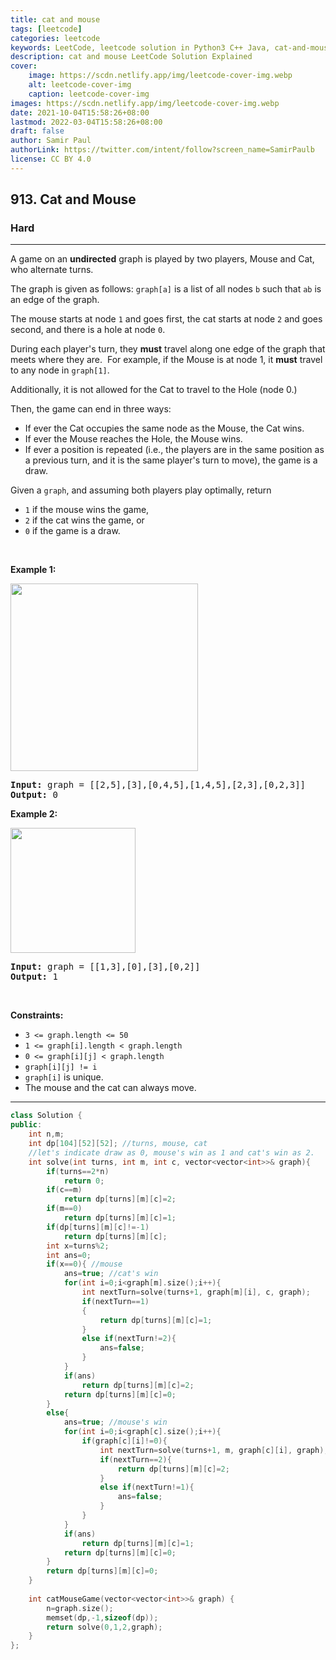 ```yaml
---
title: cat and mouse
tags: [leetcode]
categories: leetcode
keywords: LeetCode, leetcode solution in Python3 C++ Java, cat-and-mouse solution
description: cat and mouse LeetCode Solution Explained
cover:
    image: https://scdn.netlify.app/img/leetcode-cover-img.webp
    alt: leetcode-cover-img
    caption: leetcode-cover-img
images: https://scdn.netlify.app/img/leetcode-cover-img.webp
date: 2021-10-04T15:58:26+08:00
lastmod: 2022-03-04T15:58:26+08:00
draft: false
author: Samir Paul
authorLink: https://twitter.com/intent/follow?screen_name=SamirPaulb
license: CC BY 4.0
---
```



<h2>913. Cat and Mouse</h2><h3>Hard</h3><hr><div><p>A game on an <strong>undirected</strong> graph is played by two players, Mouse and Cat, who alternate turns.</p>

<p>The graph is given as follows: <code>graph[a]</code> is a list of all nodes <code>b</code> such that <code>ab</code> is an edge of the graph.</p>

<p>The mouse starts at node <code>1</code> and goes first, the cat starts at node <code>2</code> and goes second, and there is a hole at node <code>0</code>.</p>

<p>During each player's turn, they <strong>must</strong> travel along one&nbsp;edge of the graph that meets where they are.&nbsp; For example, if the Mouse is at node 1, it <strong>must</strong> travel to any node in <code>graph[1]</code>.</p>

<p>Additionally, it is not allowed for the Cat to travel to the Hole (node 0.)</p>

<p>Then, the game can end in three&nbsp;ways:</p>

<ul>
	<li>If ever the Cat occupies the same node as the Mouse, the Cat wins.</li>
	<li>If ever the Mouse reaches the Hole, the Mouse wins.</li>
	<li>If ever a position is repeated (i.e., the players are in the same position as a previous turn, and&nbsp;it is the same player's turn to move), the game is a draw.</li>
</ul>

<p>Given a <code>graph</code>, and assuming both players play optimally, return</p>

<ul>
	<li><code>1</code>&nbsp;if the mouse wins the game,</li>
	<li><code>2</code>&nbsp;if the cat wins the game, or</li>
	<li><code>0</code>&nbsp;if the game is a draw.</li>
</ul>

<p>&nbsp;</p>
<p><strong>Example 1:</strong></p>
<img alt="" src="https://assets.leetcode.com/uploads/2020/11/17/cat1.jpg" style="width: 300px; height: 300px;">
<pre><strong>Input:</strong> graph = [[2,5],[3],[0,4,5],[1,4,5],[2,3],[0,2,3]]
<strong>Output:</strong> 0
</pre>

<p><strong>Example 2:</strong></p>
<img alt="" src="https://assets.leetcode.com/uploads/2020/11/17/cat2.jpg" style="width: 200px; height: 200px;">
<pre><strong>Input:</strong> graph = [[1,3],[0],[3],[0,2]]
<strong>Output:</strong> 1
</pre>

<p>&nbsp;</p>
<p><strong>Constraints:</strong></p>

<ul>
	<li><code>3 &lt;= graph.length &lt;= 50</code></li>
	<li><code>1&nbsp;&lt;= graph[i].length &lt; graph.length</code></li>
	<li><code>0 &lt;= graph[i][j] &lt; graph.length</code></li>
	<li><code>graph[i][j] != i</code></li>
	<li><code>graph[i]</code> is unique.</li>
	<li>The mouse and the cat can always move.&nbsp;</li>
</ul>
</div>

---




```cpp
class Solution {
public:
    int n,m;
    int dp[104][52][52]; //turns, mouse, cat
    //let's indicate draw as 0, mouse's win as 1 and cat's win as 2.
    int solve(int turns, int m, int c, vector<vector<int>>& graph){
        if(turns==2*n)
            return 0;
        if(c==m)
            return dp[turns][m][c]=2;
        if(m==0)
            return dp[turns][m][c]=1;
        if(dp[turns][m][c]!=-1)
            return dp[turns][m][c];
        int x=turns%2;
        int ans=0;
        if(x==0){ //mouse
            ans=true; //cat's win
            for(int i=0;i<graph[m].size();i++){
                int nextTurn=solve(turns+1, graph[m][i], c, graph);
                if(nextTurn==1)
                {
                    return dp[turns][m][c]=1;
                }
                else if(nextTurn!=2){
                    ans=false;
                } 
            }
            if(ans)
                return dp[turns][m][c]=2;
            return dp[turns][m][c]=0;
        }
        else{
            ans=true; //mouse's win
            for(int i=0;i<graph[c].size();i++){
                if(graph[c][i]!=0){
                    int nextTurn=solve(turns+1, m, graph[c][i], graph);
                    if(nextTurn==2){
                        return dp[turns][m][c]=2;
                    }
                    else if(nextTurn!=1){
                        ans=false;
                    }
                }
            }
            if(ans)
                return dp[turns][m][c]=1;
            return dp[turns][m][c]=0;
        }
        return dp[turns][m][c]=0;
    }
    
    int catMouseGame(vector<vector<int>>& graph) {
        n=graph.size();
        memset(dp,-1,sizeof(dp));
        return solve(0,1,2,graph);
    }
};
```
